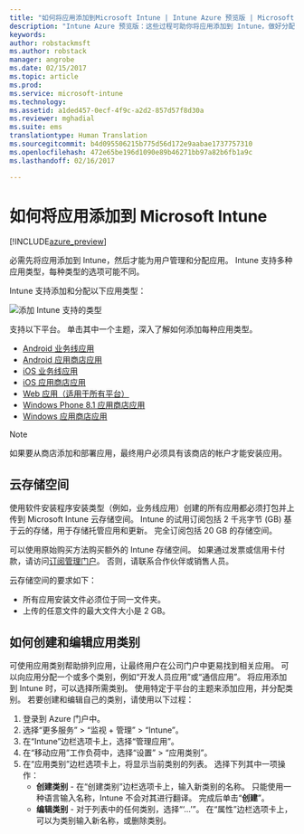 ```yaml
---
title: "如何将应用添加到Microsoft Intune | Intune Azure 预览版 | Microsoft Docs"
description: "Intune Azure 预览版：这些过程可助你将应用添加到 Intune，做好分配到用户和设备的准备。 "
keywords: 
author: robstackmsft
ms.author: robstack
manager: angrobe
ms.date: 02/15/2017
ms.topic: article
ms.prod: 
ms.service: microsoft-intune
ms.technology: 
ms.assetid: a1ded457-0ecf-4f9c-a2d2-857d57f8d30a
ms.reviewer: mghadial
ms.suite: ems
translationtype: Human Translation
ms.sourcegitcommit: b4d095506215b775d56d172e9aabae1737757310
ms.openlocfilehash: 472e65be196d1090e89b46271bb97a82b6fb1a9c
ms.lasthandoff: 02/16/2017

---
```


# <a name="how-to-add-an-app-to-microsoft-intune"></a>如何将应用添加到 Microsoft Intune

[!INCLUDE[azure_preview](../includes/azure_preview.md)]

必需先将应用添加到 Intune，然后才能为用户管理和分配应用。 Intune 支持多种应用类型，每种类型的选项可能不同。

Intune 支持添加和分配以下应用类型：

![添加 Intune 支持的类型](./media/app-types.png)

支持以下平台。 单击其中一个主题，深入了解如何添加每种应用类型。

- [Android 业务线应用](/intune-azure/manage-apps/android-lob-app)
- [Android 应用商店应用](/intune-azure/manage-apps/android-store-app)
- [iOS 业务线应用](/intune-azure/manage-apps/ios-lob-app)
- [iOS 应用商店应用](/intune-azure/manage-apps/ios-store-app)
- [Web 应用（适用于所有平台）](/intune-azure/manage-apps/web-app)
- [Windows Phone 8.1 应用商店应用](/intune-azure/manage-apps/windows-phone-8-1-store-app)
- [Windows 应用商店应用](/intune-azure/manage-apps/windows-store-app)

> [!NOTE]
> 如果要从商店添加和部署应用，最终用户必须具有该商店的帐户才能安装应用。

## <a name="cloud-storage-space"></a>云存储空间
使用软件安装程序安装类型（例如，业务线应用）创建的所有应用都必须打包并上传到 Microsoft Intune 云存储空间。 Intune 的试用订阅包括 2 千兆字节 (GB) 基于云的存储，用于存储托管应用和更新。 完全订阅包括 20 GB 的存储空间。

可以使用原始购买方法购买额外的 Intune 存储空间。  如果通过发票或信用卡付款，请访问[订阅管理门户](https://portal.office.com/adminportal/home?switchtomodern=true#/subscriptions)。  否则，请联系合作伙伴或销售人员。

云存储空间的要求如下：

-   所有应用安装文件必须位于同一文件夹。
-   上传的任意文件的最大文件大小是 2 GB。

## <a name="how-to-create-and-edit-categories-for-apps"></a>如何创建和编辑应用类别 

可使用应用类别帮助排列应用，让最终用户在公司门户中更易找到相关应用。 可以向应用分配一个或多个类别，例如“开发人员应用”或“通信应用”。 将应用添加到 Intune 时，可以选择所需类别。 使用特定于平台的主题来添加应用，并分配类别。 若要创建和编辑自己的类别，请使用以下过程： 

1. 登录到 Azure 门户中。 
2. 选择“更多服务” > “监视 + 管理” > “Intune”。 
3. 在“Intune”边栏选项卡上，选择“管理应用”。 
4. 在“移动应用”工作负荷中，选择“设置” > “应用类别”。 
5. 在“应用类别”边栏选项卡上，将显示当前类别的列表。 选择下列其中一项操作： 
    - **创建类别** - 在“创建类别”边栏选项卡上，输入新类别的名称。 只能使用一种语言输入名称，Intune 不会对其进行翻译。 完成后单击“**创建**”。
    - **编辑类别** - 对于列表中的任何类别，选择“‘...’”。 在“属性”边栏选项卡上，可以为类别输入新名称，或删除类别。




